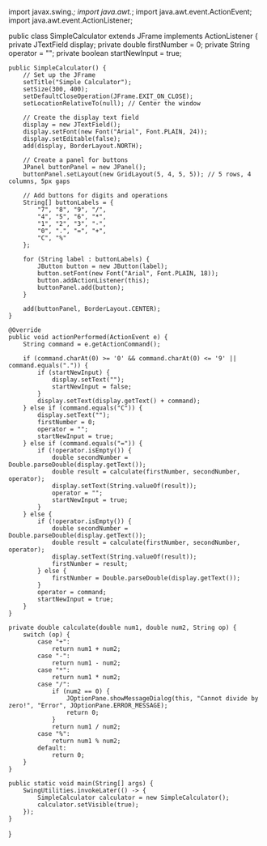 import javax.swing.*;
import java.awt.*;
import java.awt.event.ActionEvent;
import java.awt.event.ActionListener;

public class SimpleCalculator extends JFrame implements ActionListener {
    private JTextField display;
    private double firstNumber = 0;
    private String operator = "";
    private boolean startNewInput = true;

    public SimpleCalculator() {
        // Set up the JFrame
        setTitle("Simple Calculator");
        setSize(300, 400);
        setDefaultCloseOperation(JFrame.EXIT_ON_CLOSE);
        setLocationRelativeTo(null); // Center the window

        // Create the display text field
        display = new JTextField();
        display.setFont(new Font("Arial", Font.PLAIN, 24));
        display.setEditable(false);
        add(display, BorderLayout.NORTH);

        // Create a panel for buttons
        JPanel buttonPanel = new JPanel();
        buttonPanel.setLayout(new GridLayout(5, 4, 5, 5)); // 5 rows, 4 columns, 5px gaps

        // Add buttons for digits and operations
        String[] buttonLabels = {
            "7", "8", "9", "/",
            "4", "5", "6", "*",
            "1", "2", "3", "-",
            "0", ".", "=", "+",
            "C", "%"
        };

        for (String label : buttonLabels) {
            JButton button = new JButton(label);
            button.setFont(new Font("Arial", Font.PLAIN, 18));
            button.addActionListener(this);
            buttonPanel.add(button);
        }

        add(buttonPanel, BorderLayout.CENTER);
    }

    @Override
    public void actionPerformed(ActionEvent e) {
        String command = e.getActionCommand();

        if (command.charAt(0) >= '0' && command.charAt(0) <= '9' || command.equals(".")) {
            if (startNewInput) {
                display.setText("");
                startNewInput = false;
            }
            display.setText(display.getText() + command);
        } else if (command.equals("C")) {
            display.setText("");
            firstNumber = 0;
            operator = "";
            startNewInput = true;
        } else if (command.equals("=")) {
            if (!operator.isEmpty()) {
                double secondNumber = Double.parseDouble(display.getText());
                double result = calculate(firstNumber, secondNumber, operator);
                display.setText(String.valueOf(result));
                operator = "";
                startNewInput = true;
            }
        } else {
            if (!operator.isEmpty()) {
                double secondNumber = Double.parseDouble(display.getText());
                double result = calculate(firstNumber, secondNumber, operator);
                display.setText(String.valueOf(result));
                firstNumber = result;
            } else {
                firstNumber = Double.parseDouble(display.getText());
            }
            operator = command;
            startNewInput = true;
        }
    }

    private double calculate(double num1, double num2, String op) {
        switch (op) {
            case "+":
                return num1 + num2;
            case "-":
                return num1 - num2;
            case "*":
                return num1 * num2;
            case "/":
                if (num2 == 0) {
                    JOptionPane.showMessageDialog(this, "Cannot divide by zero!", "Error", JOptionPane.ERROR_MESSAGE);
                    return 0;
                }
                return num1 / num2;
            case "%":
                return num1 % num2;
            default:
                return 0;
        }
    }

    public static void main(String[] args) {
        SwingUtilities.invokeLater(() -> {
            SimpleCalculator calculator = new SimpleCalculator();
            calculator.setVisible(true);
        });
    }
}
